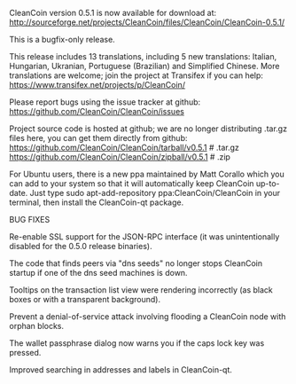 CleanCoin version 0.5.1 is now available for download at:
http://sourceforge.net/projects/CleanCoin/files/CleanCoin/CleanCoin-0.5.1/

This is a bugfix-only release.

This release includes 13 translations, including 5 new translations:
Italian, Hungarian, Ukranian, Portuguese (Brazilian) and Simplified Chinese.
More translations are welcome; join the project at Transifex if you can help:
https://www.transifex.net/projects/p/CleanCoin/

Please report bugs using the issue tracker at github:
https://github.com/CleanCoin/CleanCoin/issues

Project source code is hosted at github; we are no longer
distributing .tar.gz files here, you can get them
directly from github:
https://github.com/CleanCoin/CleanCoin/tarball/v0.5.1  # .tar.gz
https://github.com/CleanCoin/CleanCoin/zipball/v0.5.1  # .zip

For Ubuntu users, there is a new ppa maintained by Matt Corallo which
you can add to your system so that it will automatically keep
CleanCoin up-to-date.  Just type
sudo apt-add-repository ppa:CleanCoin/CleanCoin
in your terminal, then install the CleanCoin-qt package.


BUG FIXES

Re-enable SSL support for the JSON-RPC interface (it was unintentionally
disabled for the 0.5.0 release binaries).

The code that finds peers via "dns seeds" no longer stops CleanCoin startup
if one of the dns seed machines is down.

Tooltips on the transaction list view were rendering incorrectly (as black boxes
or with a transparent background).

Prevent a denial-of-service attack involving flooding a CleanCoin node with
orphan blocks.

The wallet passphrase dialog now warns you if the caps lock key was pressed.

Improved searching in addresses and labels in CleanCoin-qt.
